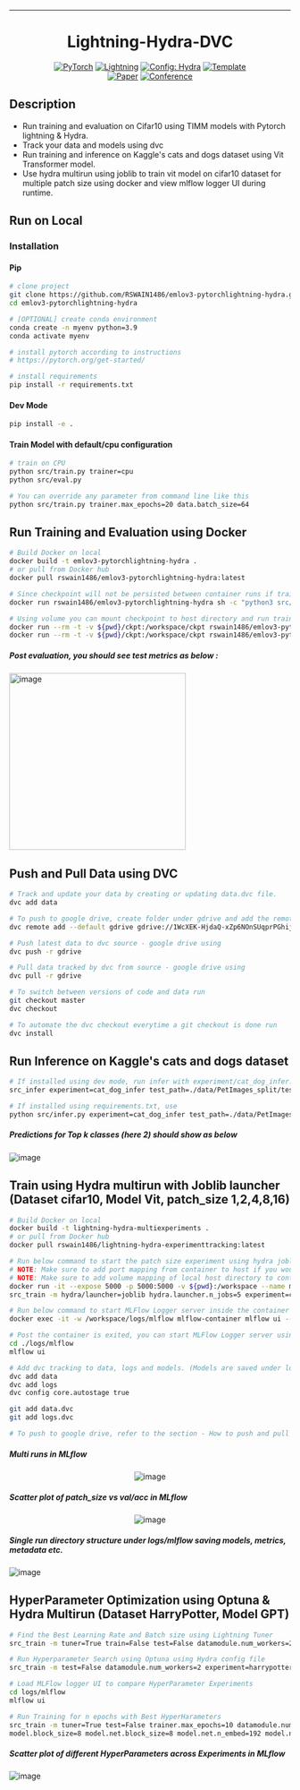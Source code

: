 ______________________________________________________________________

<div align="center">

# Lightning-Hydra-DVC

<a href="https://pytorch.org/get-started/locally/"><img alt="PyTorch" src="https://img.shields.io/badge/PyTorch-ee4c2c?logo=pytorch&logoColor=white"></a>
<a href="https://pytorchlightning.ai/"><img alt="Lightning" src="https://img.shields.io/badge/-Lightning-792ee5?logo=pytorchlightning&logoColor=white"></a>
<a href="https://hydra.cc/"><img alt="Config: Hydra" src="https://img.shields.io/badge/Config-Hydra-89b8cd"></a>
<a href="https://github.com/ashleve/lightning-hydra-template"><img alt="Template" src="https://img.shields.io/badge/-Lightning--Hydra--Template-017F2F?style=flat&logo=github&labelColor=gray"></a><br>
[![Paper](http://img.shields.io/badge/paper-arxiv.1001.2234-B31B1B.svg)](https://www.nature.com/articles/nature14539)
[![Conference](http://img.shields.io/badge/AnyConference-year-4b44ce.svg)](https://papers.nips.cc/paper/2020)

</div>

## Description

- Run training and evaluation on Cifar10 using TIMM models with Pytorch lightning & Hydra.
- Track your data and models using dvc
- Run training and inference on Kaggle's cats and dogs dataset using Vit Transformer model.
- Use hydra multirun using joblib to train vit model on cifar10 dataset for multiple patch size using docker and view mlflow logger UI during runtime.

## Run on Local

### Installation

#### Pip

```bash
# clone project
git clone https://github.com/RSWAIN1486/emlov3-pytorchlightning-hydra.git
cd emlov3-pytorchlightning-hydra

# [OPTIONAL] create conda environment
conda create -n myenv python=3.9
conda activate myenv

# install pytorch according to instructions
# https://pytorch.org/get-started/

# install requirements
pip install -r requirements.txt
```
#### Dev Mode

```bash
pip install -e .
```
#### Train Model with default/cpu configuration

```bash
# train on CPU
python src/train.py trainer=cpu
python src/eval.py

# You can override any parameter from command line like this
python src/train.py trainer.max_epochs=20 data.batch_size=64
```


## Run Training and Evaluation using Docker

```bash
# Build Docker on local
docker build -t emlov3-pytorchlightning-hydra .
# or pull from Docker hub
docker pull rswain1486/emlov3-pytorchlightning-hydra:latest

# Since checkpoint will not be persisted between container runs if train and eval are run separately, use below command to run together. 
docker run rswain1486/emlov3-pytorchlightning-hydra sh -c "python3 src/train.py && python3 src/eval.py"

# Using volume you can mount checkpoint to host directory and run train and eval separately.
docker run --rm -t -v ${pwd}/ckpt:/workspace/ckpt rswain1486/emlov3-pytorchlightning-hydra python src/train.py
docker run --rm -t -v ${pwd}/ckpt:/workspace/ckpt rswain1486/emlov3-pytorchlightning-hydra python src/eval.py


```
##### Post evaluation, you should see test metrics as below :
<div align="left">
  
<img width="316" alt="image" src="https://github.com/RSWAIN1486/emlov3-pytorchlightning-hydra/assets/48782471/e30daa20-9f61-4712-bdeb-fdf75d140703">

</div>


## Push and Pull Data using DVC

```bash
# Track and update your data by creating or updating data.dvc file.
dvc add data

# To push to google drive, create folder under gdrive and add the remote to local using folder id.
dvc remote add --default gdrive gdrive://1WcXEK-HjdaQ-xZp6NOnSUqprPGhijFeE

# Push latest data to dvc source - google drive using
dvc push -r gdrive

# Pull data tracked by dvc from source - google drive using
dvc pull -r gdrive

# To switch between versions of code and data run
git checkout master
dvc checkout

# To automate the dvc checkout everytime a git checkout is done run
dvc install

```

## Run Inference on Kaggle's cats and dogs dataset
```bash
# If installed using dev mode, run infer with experiment/cat_dog_infer.yaml using
src_infer experiment=cat_dog_infer test_path=./data/PetImages_split/test/Cat/18.jpg

# If installed using requirements.txt, use
python src/infer.py experiment=cat_dog_infer test_path=./data/PetImages_split/test/Cat/18.jpg

```
##### Predictions for Top k classes (here 2) should show as below
<div align="left">
  
![image](https://github.com/RSWAIN1486/emlov3-pytorchlightning-hydra/assets/48782471/8cf73be0-0fcf-4b66-9c1a-099d2c32fd05)

</div>

## Train using Hydra multirun with Joblib launcher (Dataset cifar10, Model Vit, patch_size 1,2,4,8,16)
```bash
# Build Docker on local
docker build -t lightning-hydra-multiexperiments .
# or pull from Docker hub
docker pull rswain1486/lightning-hydra-experimenttracking:latest

# Run below command to start the patch size experiment using hydra joblib launcher.
# NOTE: Make sure to add port mapping from container to host if you would like to view MLflow Logger UI during runtime
# NOTE: Make sure to add volume mapping of local host directory to container workspace directory to save logs, models on local for dvc tracking.
docker run -it --expose 5000 -p 5000:5000 -v ${pwd}:/workspace --name mlflow-container lightning-hydra-experimenttracking:latest \
src_train -m hydra/launcher=joblib hydra.launcher.n_jobs=5 experiment=cifar10 model.patch_size=1,2,4,8,16 datamodule.num_workers=0

# Run below command to start MLFlow Logger server inside the container and open http://localhost:5000 on your browser
docker exec -it -w /workspace/logs/mlflow mlflow-container mlflow ui --host 0.0.0.0

# Post the container is exited, you can start MLFlow Logger server using and open http://localhost:5000 on your browser
cd ./logs/mlflow
mlflow ui

# Add dvc tracking to data, logs and models. (Models are saved under logs for mlflow)
dvc add data
dvc add logs
dvc config core.autostage true

git add data.dvc
git add logs.dvc

# To push to google drive, refer to the section - How to push and pull data using DVC

```

##### Multi runs in MLflow
<div align="center">
  
![image](https://github.com/RSWAIN1486/emlov3-pytorchlightning-hydra/assets/48782471/a300c844-f4e1-47ee-a892-78744545a713)

</div>

##### Scatter plot of patch_size vs val/acc in MLflow 
<div align="center">
  
![image](https://github.com/RSWAIN1486/emlov3-pytorchlightning-hydra/assets/48782471/b09698ef-84d5-48e6-b3dd-98aa9db0e713)

</div>

##### Single run directory structure under logs/mlflow saving models, metrics, metadata etc.
<div align="left">
  
![image](https://github.com/RSWAIN1486/emlov3-pytorchlightning-hydra/assets/48782471/e5354b6e-4fae-4fdf-b6de-96281fef1b24)


</div>

## HyperParameter Optimization using Optuna & Hydra Multirun (Dataset HarryPotter, Model GPT)

```bash
# Find the Best Learning Rate and Batch size using Lightning Tuner
src_train -m tuner=True train=False test=False datamodule.num_workers=2 experiment=harrypotter

# Run Hyperparameter Search using Optuna using Hydra config file
src_train -m test=False datamodule.num_workers=2 experiment=harrypotter hparams_search=harrypotter_optuna

# Load MLFlow logger UI to compare HyperParameter Experiments
cd logs/mlflow
mlflow ui

# Run Training for n epochs with Best HyperHarameters
src_train -m tuner=True test=False trainer.max_epochs=10 datamodule.num_workers=2 experiment=harrypotter datamodule.block_size=6 \
model.block_size=8 model.net.block_size=8 model.net.n_embed=192 model.net.n_heads=8 model.net.drop_p=0.2 model.net.n_decoder_blocks=4
```

##### Scatter plot of different HyperParameters across Experiments in MLflow
<div align="left">

![image](https://github.com/RSWAINGL/pl-hy-dev/assets/139045266/29c6a49b-a7cc-45cc-b4a0-bbe7a2538220)


</div>


